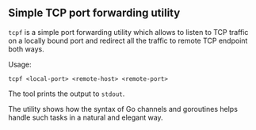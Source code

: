 ## Simple TCP port forwarding utility

`tcpf` is a simple port forwarding utility which allows to listen to
TCP traffic on a locally bound port and redirect all the traffic to
remote TCP endpoint both ways.

Usage:

    tcpf <local-port> <remote-host> <remote-port>

The tool prints the output to `stdout`.

The utility shows how the syntax of Go channels and goroutines helps
handle such tasks in a natural and elegant way.